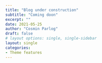 ```yaml
---
title: "Blog under construction"
subtitle: "Coming doon"
excerpt: ""
date: 2021-05-25
author: "Cosmin Parlog"
draft: false
# layout options: single, single-sidebar
layout: single
categories:
- Theme features
---
```



